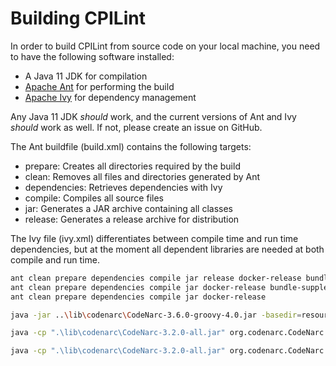# Building CPILint

In order to build CPILint from source code on your local machine, you need to have the following software installed:

* A Java 11 JDK for compilation
* [Apache Ant](https://ant.apache.org/) for performing the build
* [Apache Ivy](https://ant.apache.org/ivy/) for dependency management

Any Java 11 JDK *should* work, and the current versions of Ant and Ivy *should* work as well. If not, please create an issue on GitHub.

The Ant buildfile (build.xml) contains the following targets:

* prepare: Creates all directories required by the build
* clean: Removes all files and directories generated by Ant
* dependencies: Retrieves dependencies with Ivy
* compile: Compiles all source files
* jar: Generates a JAR archive containing all classes
* release: Generates a release archive for distribution

The Ivy file (ivy.xml) differentiates between compile time and run time dependencies, but at the moment all dependent libraries are needed at both compile and run time.

```bash
ant clean prepare dependencies compile jar release docker-release bundle-supplemental
ant clean prepare dependencies compile jar docker-release bundle-supplemental
ant clean prepare dependencies compile jar docker-release 
```

```bash
java -jar ..\lib\codenarc\CodeNarc-3.6.0-groovy-4.0.jar -basedir=resources\if-02-example\src\main\resources\script -rulesetfiles=rulesets\codenarc_rulesets.groovy -report=html:codenarc-report.html -failOnError=false -title="iFlow Governance"

java -cp ".\lib\codenarc\CodeNarc-3.2.0-all.jar" org.codenarc.CodeNarc  -basedir="resources\if-02-example\src\main\resources\script" -rulesetfiles="file:rulesets/codenarc_rules.groovy" -report=html:codenarc-report.html -failOnError=false -title="iFlow Governance"

java -cp ".\lib\codenarc\CodeNarc-3.2.0-all.jar" org.codenarc.CodeNarc  -basedir="resources\if-02-example\src\main\" -rulesetfiles="file:rulesets/codenarc_rules.groovy" -report=json:codenarc-results.json -failOnError=false -title="iFlow Governance"
```
